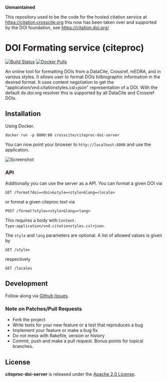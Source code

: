 **Unmaintained**

This repository used to be the code for the hosted citation service at https://citation.crosscite.org this now has been taken over and supported by the DOI foundation, see https://citation.doi.org/

# DOI Formating service (citeproc)

[![Build Status](https://travis-ci.org/crosscite/citeproc-doi-server.svg)](https://travis-ci.org/crosscite/citeproc-doi-server)
[![Docker Pulls](https://img.shields.io/docker/pulls/crosscite/citeproc-doi-server.svg)](https://hub.docker.com/r/crosscite/citeproc-doi-server/)

An online tool for formatting DOIs from a DataCite, Crossref, mEDRA, and in various styles. It allows user to format DOIs bilbiographic information in the desired format. It uses content negotiation to get the "application/vnd.citationstyles.csl+json" representation of a DOI. With the default dx.doi.org resolver this is supported by all DataCite and Crossref DOIs.

## Installation

Using Docker.

```
docker run -p 8000:80 crosscite/citeproc-doi-server
```

You can now point your browser to `http://localhost:8000` and use the application.

![Screenshot](https://raw.githubusercontent.com/crosscite/citeproc-doi-server/master/public/img/start.png)

### API

Additionally you can use the server as a API. You can format a given DOI via

```
GET /format?doi=<doi>&style=<style>&lang=<locale>
```

or format a given citeproc text via

```
POST /format?style=<style>&lang=<lang>
```

This requires a body with `Content-Type:application/vnd.citationstyles.csl+json`.

The `style` and `lang` parameters are optional. A list of allowed values is given by

```
GET /styles
```

respectively

```
GET /locales
```

## Development


Follow along via [Github Issues](https://github.com/crosscite/citeproc-doi-server/issues).

### Note on Patches/Pull Requests

* Fork the project
* Write tests for your new feature or a test that reproduces a bug
* Implement your feature or make a bug fix
* Do not mess with Rakefile, version or history
* Commit, push and make a pull request. Bonus points for topical branches.

## License

**citeproc-doi-server** is released under the [Apache 2.0 License](LICENSE.md).
